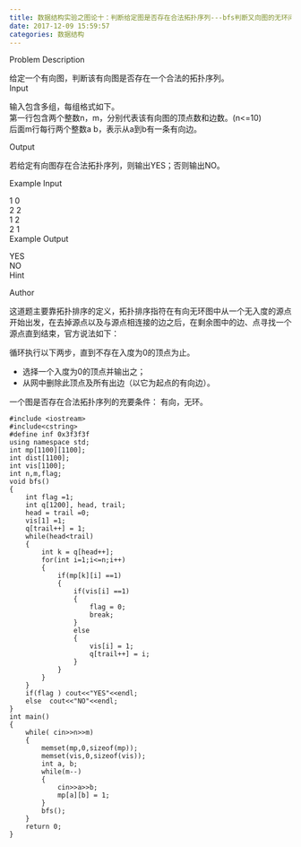 ```yaml
---
title: 数据结构实验之图论十：判断给定图是否存在合法拓扑序列---bfs判断又向图的无环问题
date: 2017-12-09 15:59:57
categories: 数据结构
---
```

Problem Description  
  
给定一个有向图，判断该有向图是否存在一个合法的拓扑序列。  
Input  
  
输入包含多组，每组格式如下。  
第一行包含两个整数n，m，分别代表该有向图的顶点数和边数。(n<=10)  
后面m行每行两个整数a b，表示从a到b有一条有向边。  
  
Output  
  
若给定有向图存在合法拓扑序列，则输出YES；否则输出NO。  
<!-- more -->  
Example Input  
  
1 0  
2 2  
1 2  
2 1  
Example Output  
  
YES  
NO  
Hint  

Author

这道题主要靠拓扑排序的定义，拓扑排序指符在有向无环图中从一个无入度的源点开始出发，在去掉源点以及与源点相连接的边之后，在剩余图中的边、点寻找一个源点直到结束，官方说法如下：

循环执行以下两步，直到不存在入度为0的顶点为止。

  * 选择一个入度为0的顶点并输出之； 
  * 从网中删除此顶点及所有出边（以它为起点的有向边）。 

一个图是否存在合法拓扑序列的充要条件： 有向，无环。

    
    
    #include <iostream>
    #include<cstring>
    #define inf 0x3f3f3f
    using namespace std;
    int mp[1100][1100];
    int dist[1100];
    int vis[1100];
    int n,m,flag;
    void bfs()
    {
        int flag =1;
        int q[1200], head, trail;
        head = trail =0;
        vis[1] =1;
        q[trail++] = 1;
        while(head<trail)
        {
            int k = q[head++];
            for(int i=1;i<=n;i++)
            {
                if(mp[k][i] ==1)
                {
                    if(vis[i] ==1)
                    {
                        flag = 0;
                        break;
                    }
                    else
                    {
                        vis[i] = 1;
                        q[trail++] = i;
                    }
                }
            }
        }
        if(flag ) cout<<"YES"<<endl;
        else  cout<<"NO"<<endl;
    }
    int main()
    {
        while( cin>>n>>m)
        {
            memset(mp,0,sizeof(mp));
            memset(vis,0,sizeof(vis));
            int a, b;
            while(m--)
            {
                cin>>a>>b;
                mp[a][b] = 1;
            }
            bfs();
        }
        return 0;
    }

  
  

  

